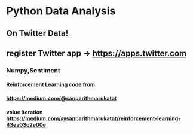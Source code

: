 # Python Data Analysis

## On Twitter Data!
## register Twitter app -> https://apps.twitter.com
### Numpy,Sentiment
#### Reinforcement Learning code from
#### https://medium.com/@sanparithmarukatat
#### value iteration https://medium.com/@sanparithmarukatat/reinforcement-learning-43ea03c2e00e
